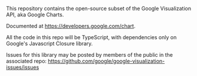 This repository contains the open-source subset of the Google Visualization API, aka Google Charts. 

Documented at https://developers.google.com/chart.

All the code in this repo will be TypeScript, with dependencies only on Google's Javascript Closure library.

Issues for this library may be posted by members of the public in the associated repo: https://github.com/google/google-visualization-issues/issues
